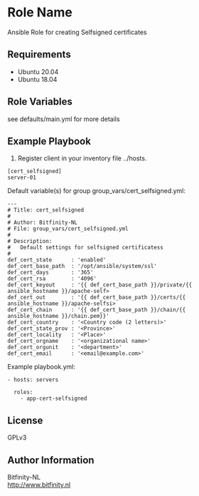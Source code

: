 Role Name
=========

Ansible Role for creating Selfsigned certificates

Requirements
------------

- Ubuntu 20.04
- Ubuntu 18.04

Role Variables
--------------

see defaults/main.yml for more details


Example Playbook
----------------
 1. Register client in your inventory file ../hosts.
```
[cert_selfsigned]
server-01
```

 Default variable(s) for group group_vars/cert_selfsigned.yml:
```
---
# Title: cert_selfsigned
#
# Author: Bitfinity-NL
# File: group_vars/cert_selfsigned.yml
#
# Description:
#   Default settings for selfsigned certificatess
#
def_cert_state      : 'enabled'
def_cert_base_path  : '/opt/ansible/system/ssl'
def_cert_days       : '365'
def_cert_rsa        : '4096'
def_cert_keyout     : '{{ def_cert_base_path }}/private/{{ ansible_hostname }}/apache-self>
def_cert_out        : '{{ def_cert_base_path }}/certs/{{ ansible_hostname }}/apache-selfsi>
def_cert_chain      : '{{ def_cert_base_path }}/chain/{{ ansible_hostname }}/chain.pem}}'
def_cert_country    : '<Country code (2 letters)>'
def_cert_state_prov : '<Province>'
def_cert_locality   : '<Place>'
def_cert_orgname    : '<organizational name>'
def_cert_orgunit    : '<department>'
def_cert_email      : '<email@example.com>'
```

Example playbook.yml:
```
- hosts: servers
  
  roles:
    - app-cert-selfsigned
```
 
License
-------

GPLv3

Author Information
------------------

Bitfinity-NL \
http://www.bitfinity.nl
